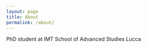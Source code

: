 ```yaml
---
layout: page
title: About
permalink: /about/
---
```


PhD student at IMT School of Advanced Studies Lucca
